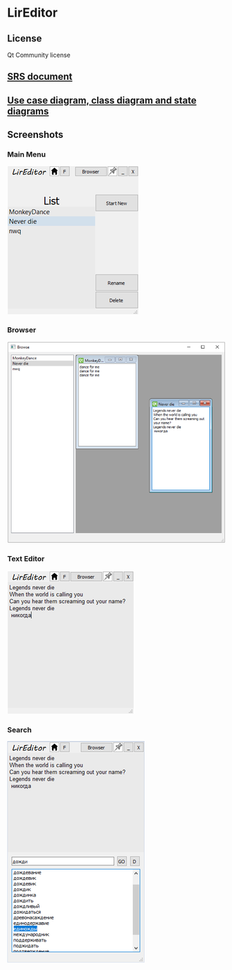 # LirEditor
## License
Qt Community license

## [SRS document](https://github.com/valer8867/LirEditor/blob/master/documents/LibEditorSrs.md)

## [Use case diagram, class diagram and state diagrams](https://github.com/valer8867/LirEditor/blob/master/documents/Diagrams.md)


## Screenshots

### Main Menu

![](https://github.com/valer8867/LirEditor/blob/master/documents/scMainMenu.png)

### Browser

![](https://github.com/valer8867/LirEditor/blob/master/documents/scBrowser.png)

### Text Editor

![](https://github.com/valer8867/LirEditor/blob/master/documents/scTextEditor.png)

### Search

![](https://github.com/valer8867/LirEditor/blob/master/documents/scSearch.png)
